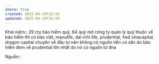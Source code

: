 ```yaml
---
share: true
created: 2025-04-19T16:55
updated: 2025-04-19T16:59
---
```

Khái niệm:: 
29 cty bảo hiểm quỹ, 64 quỹ mở
công ty quản lý quỹ thuộc về bảo hiểm  thì có bảo việt, manulife, dai-ichi life, prudential, fwd
vinacapital, dragon capital chuyên về đầu tư nên không có nguồn tiền có sẵn do bảo hiểm đem về
prudential lớn nhất  do nó có nguồn từ đna

Nguồn::